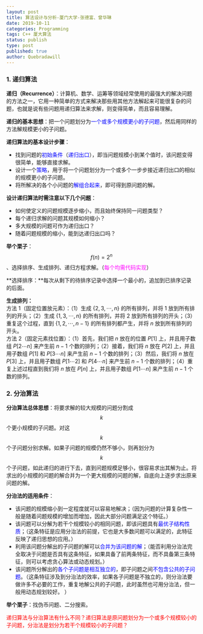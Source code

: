 ```yaml
---
layout: post
title: 算法设计与分析-厦门大学-张德富、曾华琳
date: 2019-10-11
categories: Programming
tags: C++ 厦大算法
status: publish
type: post
published: true
author: Quebradawill
---
```


### 1. 递归算法

**递归（Recurrence）**：计算机、数学、运筹等领域经常使用的最强大的解决问题的方法之一，它用一种简单的方式来解决那些用其他方法解起来可能很复杂的问题，也就是说有些问题用递归算法来求解，则变得简单，而且容易理解。

**递归的基本思想**：把一个问题划分为<font color='blue'>一个或多个规模更小的子问题</font>，然后用同样的方法解规模更小的子问题。 

**递归算法的基本设计步骤**：

- 找到问题的<font color='blue'>初始条件</font>（<font color='blue'>递归出口</font>），即当问题规模小到某个值时，该问题变得很简单，能够直接求解。
- 设计一个<font color='blue'>策略</font>，用于将一个问题划分为一个或多个一步步接近递归出口的相似的规模更小的子问题。
- 将所解决的各个小问题的<font color='blue'>解组合起来</font>，即可得到原问题的解。 

**设计递归算法时需注意以下几个问题**：

- 如何使定义的问题规模逐步缩小，而且始终保持同一问题类型？
- 每个递归求解的问题其规模如何缩小？
- 多大规模的问题可作为递归出口？
- 随着问题规模的缩小，能到达递归出口吗？ 

**举个栗子**：$$ f(n) = 2^n $$、选择排序、生成排列、递归方程求解。（<font color='magenta'>每个均需代码实现</font>）

**选择排序：**每次从剩下的待排序记录中选择一个最小的，追加到已排序记录的后面。

**生成排列：**<br>
方法 1（固定位置放元素）：（1）生成 $\{2,3,\cdots,n \}$ 的所有排列，并将 $1$ 放到所有排列的开头；（2）生成 $\{1,3,\cdots,n \}$ 的所有排列，并将 $2$ 放到所有排列的开头；（3）重复这个过程，直到 $\{1,2,\cdots,n - 1 \}$ 的所有排列都产生，并将 $n$ 放到所有排列的开头。<br>
方法 2（固定元素找位置）：（1）首先，我们把 $n$ 放在的位置 $P[1]$ 上，并且用子数组 $P[2 \cdots n]$ 来产生前 $n-1$ 个数的排列；（2）接着，我们将 $n$ 放在 $P[2]$ 上，并且用子数组 $P[1]$ 和 $P[3 \cdots n]$ 来产生前 $n-1$ 个数的排列；（3）然后，我们将 $n$ 放在 $P[3]$ 上，并且用子数组 $P[1 \cdots 2]$ 和 $P[4 \cdots n]$ 来产生前 $n-1$ 个数的排列；（4）重复上述过程直到我们将 $n$ 放在 $P[n]$ 上，并且用子数组 $P[1 \cdots n]$ 来产生前 $n-1$ 个数的排列。

### 2. 分治算法

**分治算法总体思想**：将要求解的较大规模的问题分割成 $$k$$ 个更小规模的子问题。对这 $$k$$ 个子问题分别求解。如果子问题的规模仍然不够小，则再划分为 $$k$$ 个子问题，如此递归的进行下去，直到问题规模足够小，很容易求出其解为止。将求出的小规模的问题的解合并为一个更大规模的问题的解，自底向上逐步求出原来问题的解。

**分治法的适用条件**：

- 该问题的规模缩小到一定程度就可以容易地解决；（因为问题的计算复杂性一般是随着问题规模的增加而增加，因此大部分问题满足这个特征。）
- 该问题可以分解为若干个规模较小的相同问题，即该问题具有<font color='blue'>最优子结构性质</font>；（这条特征是应用分治法的前提，它也是大多数问题可以满足的，此特征反映了递归思想的应用。）
- 利用该问题分解出的子问题的解可以<font color='blue'>合并为该问题的解</font>；（能否利用分治法完全取决于问题是否具有这条特征，如果具备了前两条特征，而不具备第三条特征，则可以考虑贪心算法或动态规划。）
- 该问题所分解出的<font color='blue'>各个子问题是相互独立的</font>，即子问题之间<font color='blue'>不包含公共的子问题</font>。（这条特征涉及到分治法的效率，如果各子问题是不独立的，则分治法要做许多不必要的工作，重复地解公共的子问题，此时虽然也可用分治法，但一般用动态规划较好。 ）

**举个栗子**：找伪币问题、二分搜索。

<font color='red'>递归算法与分治算法有什么不同？递归算法是原问题划分为一个或多个规模较小的子问题，分治法是划分为若干个规模较小的子问题？</font>